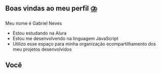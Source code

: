 ## Boas vindas ao meu perfil ⛈️

Meu nome é Gabriel Neves

- Estou estudando na Alura
- Estou me desenvolvendo na linguagem JavaScript
- Utilizo esse espaço para minha organização ecompartilhamento dos meu projetos desenvolvidos

 ## Você 

